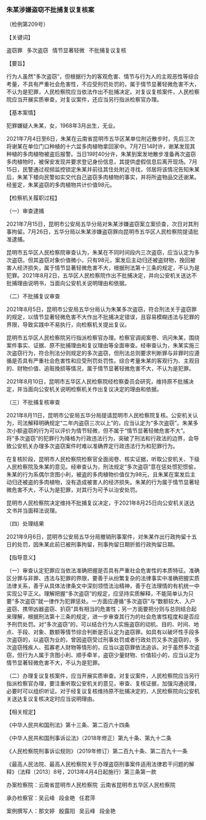 ### 朱某涉嫌盗窃不批捕复议复核案

（检例第209号）

【关键词】

盗窃罪  多次盗窃  情节显著轻微  不批捕复议复核

【要旨】

行为人虽然“多次盗窃”，但根据行为的客观危害、情节与行为人的主观恶性等综合考量，不具有严重社会危害性，不应受刑罚处罚的，属于情节显著轻微危害不大，不认为是犯罪，人民检察院应当依法作出不批捕决定。对复议复核案件，人民检察院应当开展实质审查，对复议案件，还应当另行指派检察官办理。

【基本案情】

犯罪嫌疑人朱某，女，1968年3月出生，无业。

2021年7月4日至6日，朱某在云南省昆明市五华区某单位附近散步时，先后三次将谢某在单位门口种植的十六盆多肉植物拿回家中。7月7日14时许，谢某发现其种植的多肉植物被盗后报警。当日19时40分许，朱某到案发地散步准备再次盗窃多肉植物时，被保安发现并要求登记身份信息，其提供虚假信息后离开现场。7月15日，民警通过视频监控锁定朱某并前往其住处附近寻找，邻居将该情况告知朱某后，朱某下楼向民警如实交代自己盗窃多肉植物的事实，并将所盗物品交还谢某。经鉴定，朱某盗窃的多肉植物共计价值98元。

【检察机关履职过程】

（一）审查逮捕

2021年7月15日，昆明市公安局五华分局对朱某涉嫌盗窃案立案侦查，次日对其刑事拘留。7月26日，五华分局以朱某涉嫌盗窃罪向昆明市五华区人民检察院提请批准逮捕。

昆明市五华区人民检察院审查认为，朱某在不同时间段内三次盗窃，应当认定为多次盗窃。但其盗窃对象价值微小，只有98元，案发后主动归还被盗财物，挽回被害人经济损失，属于情节显著轻微危害不大，根据刑法第十三条的规定，不认为是犯罪。2021年8月2日，五华区人民检察院作出不批捕决定，并向公安机关送达不批捕理由说明书，当面向公安机关说明理由和依据。

（二）不批捕复议审查

2021年8月5日，昆明市公安局五华分局认为朱某多次盗窃，符合刑法关于盗窃罪的规定，以情节显著轻微危害不大作出不批捕决定错误，且容易模糊违法与犯罪的界限，导致实践中不易执行，向检察机关提出复议。

昆明市五华区人民检察院另行指派检察官办理。检察官调阅案卷、讯问朱某，围绕案件事实、证据、原不批捕理由和复议理由等全面审查。经审查认为，朱某实施三次盗窃行为，符合刑法分则规定的多次盗窃，但刑法总则要求判断罪与非罪时应遵循是否具有严重社会危害性和应受刑罚处罚性。综合考量朱某的客观行为、主观目的、财物价值、追赃挽损等情况，属于情节显著轻微危害不大，不认为是犯罪。

2021年8月10日，昆明市五华区人民检察院经检察委员会研究，维持原不批捕决定，并当面向公安机关说明检察机关作出复议决定的理由和依据。

（三）不批捕复核审查

2021年8月11日，昆明市公安局五华分局提请昆明市人民检察院复核。公安机关认为，司法解释明确规定“二年内盗窃三次以上”的，应当认定为“多次盗窃”。朱某多次小额盗窃的行为可以评价为情节轻微，但不属于“情节显著轻微危害不大”。将“多次盗窃”的犯罪行为降格为行政违法行为，突破了刑法和行政法的边界，会导致公安机关办理多次盗窃案件时难以准确界定行政违法行为和犯罪行为。

在复核阶段，昆明市人民检察院检察官全面阅卷、核实证据，听取公安机关、下级人民检察院及朱某的意见。经审查认为，刑法规定“多次盗窃”意在惩处惯犯惯偷，朱某的行为系偶尔贪图小利，被盗的多肉植物价值仅为98元，且朱某在案发后主动归还被盗的多肉植物，没有造成被害人的经济损失。朱某的行为属于情节显著轻微危害不大，不认为是犯罪，对其行为可予以治安处罚。

昆明市人民检察院决定维持不批捕复议决定，于2021年8月25日向公安机关送达文书并当面释法说理。

（四）处理结果

2021年9月6日，昆明市公安局五华分局撤销刑事案件，对朱某作出行政拘留十五日的处罚，因朱某此前已被刑事拘留，刑事拘留日期折抵行政拘留日期。

【指导意义】

（一）审查认定犯罪应当依法准确把握是否具有严重社会危害性的本质特征。准确区分罪与非罪、违法与犯罪的界限，要善于从纷繁复杂的法律事实中准确把握实质法律关系，善于从具体法律条文中深刻领悟法治精神，善于在法理情的有机统一中实现公平正义。理解把握“多次盗窃”的规定，应坚持实质解释，不能简单认为只要“多次盗窃”就一律作为犯罪惩处。一方面应遵循“多次盗窃”与“数额较大、入户盗窃、携带凶器盗窃、扒窃”具有相当的危害性；另一方面要把分则与总则结合起来理解，根据刑法第十三条的规定，进一步审查其行为的社会危害性程度和是否应予刑罚处罚。对“多次盗窃”的，可以结合行为人实施盗窃的动机、目的、时间、地点、手段、对象、数额等情节综合判断是否认定为盗窃罪。如具有以破坏性手段多次盗窃的，以盗窃为业的，曾因盗窃受过刑事处罚或者行政处罚又多次盗窃的，多次盗窃残疾人、孤寡老人财物等情形的，应当以盗窃罪依法追诉。对于虽然多次盗窃，但行为人属于贪图小利、顺手牵羊，盗窃少量财物、价值较小的，应当认定为情节显著轻微危害不大，不认为是犯罪。

（二）办理复议复核案件，应当开展实质审查。对复议案件，人民检察院应当另行指派检察官办理，要注重听取公安机关的意见，审查、复核证据，加强沟通说理，必要时可以组织听证。对于经复议复核维持原不批捕决定的，人民检察院向公安机关送达复议复核决定时应当说明理由。

【相关规定】

《中华人民共和国刑法》第十三条、第二百六十四条

《中华人民共和国刑事诉讼法》（2018年修正）第九十条、第九十二条

《人民检察院刑事诉讼规则》（2019年修订）第二百九十条、第二百九十一条

《最高人民法院、最高人民检察院关于办理盗窃刑事案件适用法律若干问题的解释》（法释〔2013〕8号，2013年4月4日起施行）第三条第一款

办案检察院：云南省昆明市人民检察院 云南省昆明市五华区人民检察院

承办检察官：吴云峰  段金艳  任君萍 

案例撰写人：那文婷  殷露阳  吴云峰  段金艳